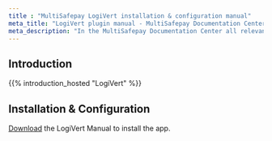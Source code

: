 ```yaml
---
title : "MultiSafepay LogiVert installation & configuration manual"
meta_title: "LogiVert plugin manual - MultiSafepay Documentation Center"
meta_description: "In the MultiSafepay Documentation Center all relevant information regarding our Plugins and API. As well as Support pages for Payment Method, Tools and General Questions. You can also find the contact details of our Support Team and Integration Team."
---
```

## Introduction

{{% introduction_hosted "LogiVert" %}}

## Installation & Configuration
[Download](https://confluence.prezent.nl/display/LOGIVERTMAN/Het+specificeren+van+betalingswijzen) the LogiVert Manual to install the app.


